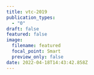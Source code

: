 ```yaml
---
title: vtc-2019
publication_types:
  - "0"
draft: false
featured: false
image:
  filename: featured
  focal_point: Smart
  preview_only: false
date: 2022-04-18T14:43:42.858Z
---
```

